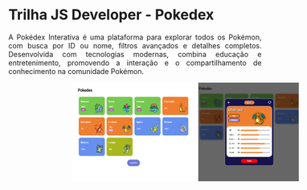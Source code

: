 # Trilha JS Developer - Pokedex


<p align="justify"> A Pokédex Interativa é uma plataforma para explorar todos os Pokémon, com busca por ID ou nome, filtros avançados e detalhes completos. Desenvolvida com tecnologias modernas, combina educação e entretenimento, promovendo a interação e o compartilhamento de conhecimento na comunidade Pokémon.</p>


<div style="display: flex; width: 100%; justify-content: center;">
    <div style="display: flex; width: 50%;">
        <img src="https://raw.githubusercontent.com/NeiJunio/js-developer-pokedex/main/assets/images/pokedex.png" width="300px" />
        <img src="https://raw.githubusercontent.com/NeiJunio/js-developer-pokedex/main/assets/images/pokedex-details.png" width="200px" />
    </div>
</div>


